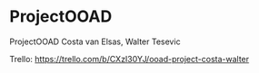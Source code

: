 # ProjectOOAD

ProjectOOAD Costa van Elsas, Walter Tesevic

Trello: https://trello.com/b/CXzI30YJ/ooad-project-costa-walter